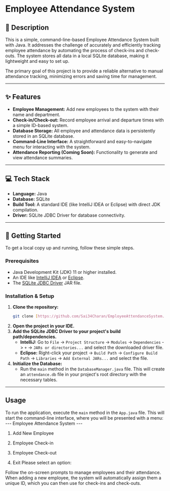 # Employee Attendance System

## 📝 Description

This is a simple, command-line-based Employee Attendance System built with Java. It addresses the challenge of accurately and efficiently tracking employee attendance by automating the process of check-ins and check-outs. The system stores all data in a local SQLite database, making it lightweight and easy to set up.

The primary goal of this project is to provide a reliable alternative to manual attendance tracking, minimizing errors and saving time for management.

---

## ✨ Features

* **Employee Management:** Add new employees to the system with their name and department.
* **Check-in/Check-out:** Record employee arrival and departure times with a simple ID-based system.
* **Database Storage:** All employee and attendance data is persistently stored in an SQLite database.
* **Command-Line Interface:** A straightforward and easy-to-navigate menu for interacting with the system.
* **Attendance Reporting (Coming Soon):** Functionality to generate and view attendance summaries.

---

## 💻 Tech Stack

* **Language:** Java
* **Database:** SQLite
* **Build Tool:** A standard IDE (like IntelliJ IDEA or Eclipse) with direct JDK compilation.
* **Driver:** SQLite JDBC Driver for database connectivity.

---

## 🚀 Getting Started

To get a local copy up and running, follow these simple steps.

### Prerequisites

* Java Development Kit (JDK) 11 or higher installed.
* An IDE like [IntelliJ IDEA](https://www.jetbrains.com/idea/) or [Eclipse](https://www.eclipse.org/downloads/).
* The [SQLite JDBC Driver](https://github.com/xerial/sqlite-jdbc/releases) JAR file.

### Installation & Setup

1.  **Clone the repository:**
    ```sh
    git clone [https://github.com/Sai34Charan/EmployeeAttendanceSystem.git](https://github.com/Sai34Charan/EmployeeAttendanceSystem.git)
    ```
2.  **Open the project in your IDE.**
3.  **Add the SQLite JDBC Driver to your project's build path/dependencies.**
    * **IntelliJ:** Go to `File` -> `Project Structure` -> `Modules` -> `Dependencies` -> `+` -> `JARs or directories...` and select the downloaded driver file.
    * **Eclipse:** Right-click your project -> `Build Path` -> `Configure Build Path` -> `Libraries` -> `Add External JARs...` and select the file.
4.  **Initialize the Database:**
    * Run the `main` method in the `DatabaseManager.java` file. This will create an `attendance.db` file in your project's root directory with the necessary tables.

---

## Usage
To run the application, execute the `main` method in the `App.java` file.
This will start the command-line interface, where you will be presented with a menu:
--- Employee Attendance System ---

1. Add New Employee

2. Employee Check-in

3. Employee Check-out

4. Exit
Please select an option:


Follow the on-screen prompts to manage employees and their attendance. When adding a new employee, the system will automatically assign them a unique ID, which you can then use for check-ins and check-outs.
